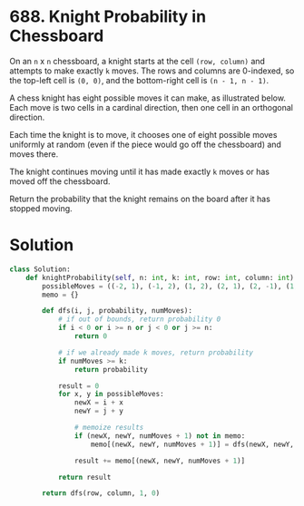 # 688. Knight Probability in Chessboard

On an `n` x `n` chessboard, a knight starts at the cell `(row, column)` and attempts to make exactly `k` moves. The rows and columns are 0-indexed, so the top-left cell is `(0, 0)`, and the bottom-right cell is `(n - 1, n - 1)`.

A chess knight has eight possible moves it can make, as illustrated below. Each move is two cells in a cardinal direction, then one cell in an orthogonal direction.

Each time the knight is to move, it chooses one of eight possible moves uniformly at random (even if the piece would go off the chessboard) and moves there.

The knight continues moving until it has made exactly `k` moves or has moved off the chessboard.

Return the probability that the knight remains on the board after it has stopped moving.

# Solution

```python
class Solution:
    def knightProbability(self, n: int, k: int, row: int, column: int) -> float:
        possibleMoves = ((-2, 1), (-1, 2), (1, 2), (2, 1), (2, -1), (1, -2), (-1, -2), (-2, -1))
        memo = {}

        def dfs(i, j, probability, numMoves):
            # if out of bounds, return probability 0
            if i < 0 or i >= n or j < 0 or j >= n:
                return 0

            # if we already made k moves, return probability
            if numMoves >= k:
                return probability

            result = 0
            for x, y in possibleMoves:
                newX = i + x
                newY = j + y

                # memoize results
                if (newX, newY, numMoves + 1) not in memo:
                    memo[(newX, newY, numMoves + 1)] = dfs(newX, newY, probability / len(possibleMoves), numMoves + 1)

                result += memo[(newX, newY, numMoves + 1)]

            return result

        return dfs(row, column, 1, 0)
```
